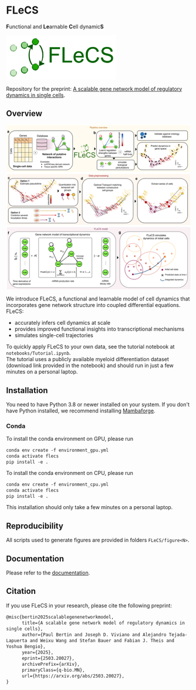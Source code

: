 # FLeCS

**F**unctional and **Le**arnable **C**ell dynamic**S**

<img src="docs/flecs_logo.png" alt="flecs_logo" width="300"/>

Repository for the preprint: [A scalable gene network model of regulatory dynamics in single cells](https://arxiv.org/abs/2503.20027).

## Overview

<img src="docs/figure1.png" alt="figure1" width="800"/>

We introduce FLeCS, a functional and learnable model of cell dynamics that incorporates gene network structure into 
coupled differential equations. FLeCS: 
- accurately infers cell dynamics at scale
- provides improved functional insights into transcriptional mechanisms
- simulates single-cell trajectories

To quickly apply FLeCS to your own data, see the tutorial notebook at `notebooks/Tutorial.ipynb`.  
The tutorial uses a publicly available myeloid differentiation dataset (download link provided in the notebook) and 
should run in just a few minutes on a personal laptop.

## Installation
You need to have Python 3.8 or newer installed on your system. If you don't have
Python installed, we recommend installing [Mambaforge](https://github.com/conda-forge/miniforge#mambaforge).

### Conda

To install the conda environment on GPU, please run
```
conda env create -f environment_gpu.yml
conda activate flecs
pip install -e .
```

To install the conda environment on CPU, please run
```
conda env create -f environment_cpu.yml
conda activate flecs
pip install -e .
```

This installation should only take a few minutes on a personal laptop.

## Reproducibility

All scripts used to generate figures are provided in folders `FLeCS/figure<N>`.

## Documentation

Please refer to the [documentation][link-docs].


[link-docs]: https://bertinus.github.io/FLeCS/

## Citation

If you use FLeCS in your research, please cite the following preprint:

```
@misc{bertin2025scalablegenenetworkmodel,
      title={A scalable gene network model of regulatory dynamics in single cells}, 
      author={Paul Bertin and Joseph D. Viviano and Alejandro Tejada-Lapuerta and Weixu Wang and Stefan Bauer and Fabian J. Theis and Yoshua Bengio},
      year={2025},
      eprint={2503.20027},
      archivePrefix={arXiv},
      primaryClass={q-bio.MN},
      url={https://arxiv.org/abs/2503.20027}, 
}
```
